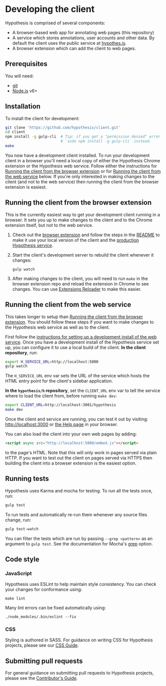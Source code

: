 # Developing the client

Hypothesis is comprised of several components:

 - A browser-based web app for annotating web pages (this repository)
 - A service which stores annotations, user accounts and other data. By default
   the client uses the public service at [hypothes.is](https://hypothes.is).
 - A browser extension which can add the client to web pages.

## Prerequisites

You will need:

* [git](https://git-scm.com/)
* [Node.js](https://nodejs.org/en/) v6+

## Installation

To install the client for development:

```sh
git clone 'https://github.com/hypothesis/client.git'
cd client
npm install -g gulp-cli  # Tip: if you get a "permission denied" error try
                         # `sudo npm install -g gulp-cli` instead.
make
```

You now have a development client installed. To run your development client in
a browser you'll need a local copy of either the Hypothesis Chrome extension or
the Hypothesis web service. Follow either the instructions for
[Running the client from the browser extension](#running-the-client-from-the-browser-extension)
or for
[Running the client from the web service](#running-the-client-from-the-web-service)
below.
If you're only interested in making changes to the client (and not to the web
service) then running the client from the browser extension is easiest.

## Running the client from the browser extension

This is the currently easiest way to get your development client running in a
browser. It sets you up to make changes to the client and to the Chrome
extension itself, but not to the web service.

1. Check out the [browser
   extension](https://github.com/hypothesis/browser-extension) and follow the
   steps in the
   [README](https://github.com/hypothesis/browser-extension/blob/master/README.md)
   to make it use your local version of the client and the [production
   Hypothesis
   service](https://github.com/hypothesis/browser-extension/blob/master/docs/building.md).
1. Start the client's development server to rebuild the client whenever it
   changes:

    ```
    gulp watch
    ```

1. After making changes to the client, you will need to run `make` in the
   browser extension repo and reload the extension in Chrome to see changes.
   You can use [Extensions
   Reloader](https://chrome.google.com/webstore/detail/extensions-reloader/fimgfedafeadlieiabdeeaodndnlbhid?hl=en)
   to make this easier.

## Running the client from the web service

This takes longer to setup than
[Running the client from the browser extension](#running-the-client-from-the-browser-extension).
You should follow these steps if you want to make changes to the Hypothesis
web service as well as to the client.

First follow the [instructions for setting up a development install of the web
service](http://h.readthedocs.io/en/latest/developing/).
Once you have a development install of the Hypothesis service set up, you can
configure it to use a local build of the client. **In the client repository**,
run:

```sh
export H_SERVICE_URL=http://localhost:5000
gulp watch
```

The `H_SERVICE_URL` env var sets the URL of the service which hosts the HTML
entry point for the client's sidebar application.

**In the `hypothesis/h` repository**, set the `CLIENT_URL` env var to tell the
service where to load the client from, before running `make dev`:

```sh
export CLIENT_URL=http://localhost:3001/hypothesis
make dev
```

Once the client and service are running, you can test it out by visiting:
[http://localhost:3000](http://localhost:3000) or [the Help
page](http://localhost:5000/docs/help) in your browser.

You can also load the client into your own web pages by adding:

```html
<script async src="http://localhost:5000/embed.js"></script>
```

to the page's HTML. Note that this will only work in pages served via plain
HTTP.  If you want to test out the client on pages served via HTTPS then building
the client into a browser extension is the easiest option.

## Running tests

Hypothesis uses Karma and mocha for testing. To run all the tests once, run:

```sh
gulp test
```

To run tests and automatically re-run them whenever any source files change, run:

```sh
gulp test-watch
```

You can filter the tests which are run by passing `--grep <pattern>` as an
argument to `gulp test`. See the documentation for Mocha's
[grep](https://mochajs.org/#g---grep-pattern) option.


## Code style

### JavaScript

Hypothesis uses ESLint to help maintain style consistency. You can check your
changes for conformance using:

```
make lint
```

Many lint errors can be fixed automatically using:

```
./node_modules/.bin/eslint --fix
```

### CSS

Styling is authored in SASS. For guidance on writing CSS for Hypothesis
projects, please see our [CSS
Guide](https://github.com/hypothesis/frontend-toolkit/blob/master/docs/css-style-guide.md).

## Submitting pull requests

For general guidance on submitting pull requests to Hypothesis projects, please
see the [Contributor's Guide](https://h.readthedocs.io/en/latest/developing/).
